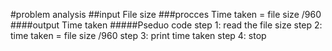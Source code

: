 #problem analysis
##input
File size 
###procces
Time taken = file size /960
####output
Time taken
#####Pseduo code
step 1: read the file size
step 2: time taken = file size /960
step 3: print time taken
step 4: stop